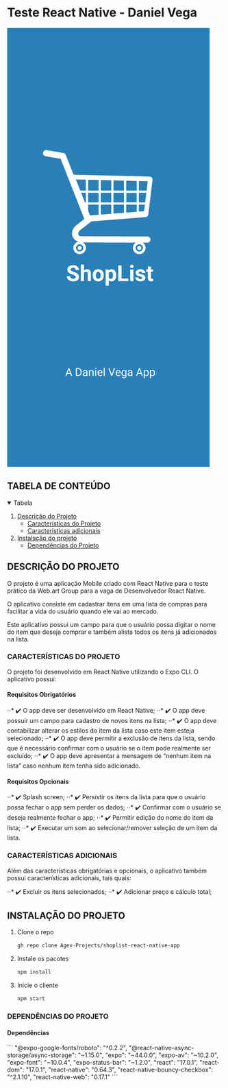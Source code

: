 # Teste React Native - Daniel Vega

[splash]: https://github.com/Agev-Projects/shoplist-react-native-app/blob/main/assets/splash.png?raw=true "Splash Screen"

![alt text][splash]

## TABELA DE CONTEÚDO

<!-- TABELA DE CONTEÚDO -->
<details open="open">
  <summary>Tabela</summary>
  <ol>
    <li>
      <a href="#descricao">Descrição do Projeto</a>
      <ul>
        <li><a href="#caracteristicas">Características do Projeto</a></li>
        <li><a href="#caracteristicas-adicionais">Características adicionais</a></li>
      </ul>
    </li>
    <li>
      <a href="#instalacao">Instalação do projeto</a>
      <ul>
       <li><a href="#dependencias">Dependências do Projeto</a></li>
      </ul>
    </li>
  </ol>
</details>

## DESCRIÇÃO DO PROJETO

O projeto é uma aplicação Mobile criado com React Native para o teste prático da Web.art Group para a vaga de Desenvolvedor React Native.

O aplicativo consiste em cadastrar itens em uma lista de compras para facilitar a vida do usuário quando ele vai ao mercado.

Este aplicativo possui um campo para que o usuário possa digitar o nome do item que deseja comprar e também alista todos os itens já adicionados na lista.

### CARACTERÍSTICAS DO PROJETO

O projeto foi desenvolvido em React Native utilizando o Expo CLI. O aplicativo possui:

<h4>Requisitos Obrigatórios </h4>

⋅⋅* :heavy_check_mark: O app deve ser desenvolvido em React Native;
⋅⋅* :heavy_check_mark: O app deve possuir um campo para cadastro de novos itens na lista;
⋅⋅* :heavy_check_mark: O app deve contabilizar alterar os estilos do item da lista caso este item esteja selecionado;
⋅⋅* :heavy_check_mark: O app deve permitir a exclusão de itens da lista, sendo que é necessário confirmar com o usuário se o item pode realmente ser excluído;
⋅⋅\* :heavy_check_mark: O app deve apresentar a mensagem de “nenhum item na lista” caso nenhum item tenha sido adicionado.

<h4>Requisitos Opcionais </h4>

⋅⋅* :heavy_check_mark: Splash screen;
⋅⋅* :heavy_check_mark: Persistir os itens da lista para que o usuário possa fechar o app sem perder os dados;
⋅⋅* :heavy_check_mark: Confirmar com o usuário se deseja realmente fechar o app;
⋅⋅* :heavy_check_mark: Permitir edição do nome do item da lista;
⋅⋅\* :heavy_check_mark: Executar um som ao selecionar/remover seleção de um item da lista.

### CARACTERÍSTICAS ADICIONAIS

Além das características obrigatórias e opcionais, o aplicativo também possui características adicionais, tais quais:

⋅⋅* :heavy_check_mark: Excluir os itens selecionados;
⋅⋅* :heavy_check_mark: Adicionar preço e cálculo total;

## INSTALAÇÃO DO PROJETO

1. Clone o repo
   ```sh
   gh repo clone Agev-Projects/shoplist-react-native-app
   ```
2. Instale os pacotes
   ```sh
   npm install
   ```
3. Inicie o cliente
   ```sh
   npm start
   ```

### DEPENDÊNCIAS DO PROJETO

<h4>Dependências</h4>
```
"@expo-google-fonts/roboto": "^0.2.2",
"@react-native-async-storage/async-storage": "~1.15.0",
"expo": "~44.0.0",
"expo-av": "~10.2.0",
"expo-font": "~10.0.4",
"expo-status-bar": "~1.2.0",
"react": "17.0.1",
"react-dom": "17.0.1",
"react-native": "0.64.3",
"react-native-bouncy-checkbox": "^2.1.10",
"react-native-web": "0.17.1"
```
